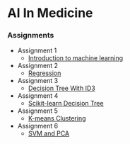 # AI In Medicine

### Assignments
- Assignment 1 
  - [Introduction to machine learning](./Assignment1/)
- Assignment 2 
  - [Regression](./Assignment2/)
- Assignment 3
  - [Decision Tree With ID3](./Assignment3/)
- Assignment 4
  - [Scikit-learn Decision Tree](./Assignment4/)
- Assignment 5
  - [K-means Clustering](./Assignment5/)
- Assignment 6
  - [SVM and PCA](./Assignment6/)